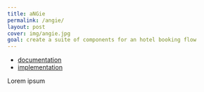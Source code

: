 ```yaml
---
title: aNGie
permalink: /angie/
layout: post
cover: img/angie.jpg
goal: create a suite of components for an hotel booking flow
---
```


 - [documentation](http://hotels-booking-engine.qwentes.it/documentation)
 - [implementation](https://hotelgabrielparis.me)
 

Lorem ipsum
